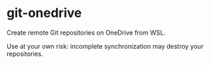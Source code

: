 # git-onedrive

Create remote Git repositories on OneDrive from WSL.

Use at your own risk: incomplete synchronization may destroy your repositories.
